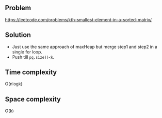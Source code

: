 ## Problem

https://leetcode.com/problems/kth-smallest-element-in-a-sorted-matrix/

## Solution

- Just use the same approach of maxHeap but merge step1 and step2 in a single for loop.
- Push till `pq.size()<k`.

## Time complexity

O(nlogk)

## Space complexity

O(k)
